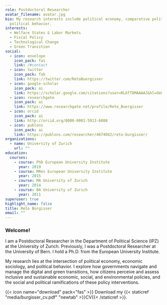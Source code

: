 ```yaml
---
role: Postdoctoral Researcher
avatar_filename: avatar.jpg
bio: My research interests include political economy, comparative politics, and
  political behavior.
interests:
  - Welfare States & Labor Markets
  - Fiscal Policy
  - Technological Change
  - Green Transition
social:
  - icon: envelope
    icon_pack: fas
    link: /#contact
  - icon: twitter
    icon_pack: fab
    link: https://twitter.com/RetoBuergisser
  - icon: google-scholar
    icon_pack: ai
    link: https://scholar.google.com/citations?user=RL6fT8MAAAAJ&hl=de&oi=ao
  - icon: researchgate
    icon_pack: ai
    link: https://www.researchgate.net/profile/Reto_Buergisser
  - icon: orcid
    icon_pack: ai
    link: http://orcid.org/0000-0001-5913-6808 
  - icon: publons
    icon_pack: ai
    link: https://publons.com/researcher/4674042/reto-burgisser/     
organizations:
  - name: University of Zurich
    url: ""
education:
  courses:
    - course: PhD European University Institute
      year: 2019
    - course: MRes European University Institute
      year: 2015
    - course: MA University of Zurich
      year: 2014
    - course: BA University of Zurich
      year: 2011
superuser: true
highlight_name: false
title: Reto Bürgisser
email: ""
---
```


### Welcome!

I am a Postdoctoral Researcher in the Department of Political Science (IPZ) at the University of Zurich. Previously, I was a Postdoctoral Researcher at the University of Bern. I hold a Ph.D. from the European University Institute.

My research lies at the intersection of political economy, economic sociology, and political behavior. I explore how governments navigate and manage the digital and green transitions, how citizens perceive and assess inclusive and sustainable economic, social, and environmental policies, and the social and political ramifications of these policy interventions.

{{< icon name="download" pack="fas" >}} Download my {{< staticref "media/burgisser_cv.pdf" "newtab" >}}CV{{< /staticref >}}.
